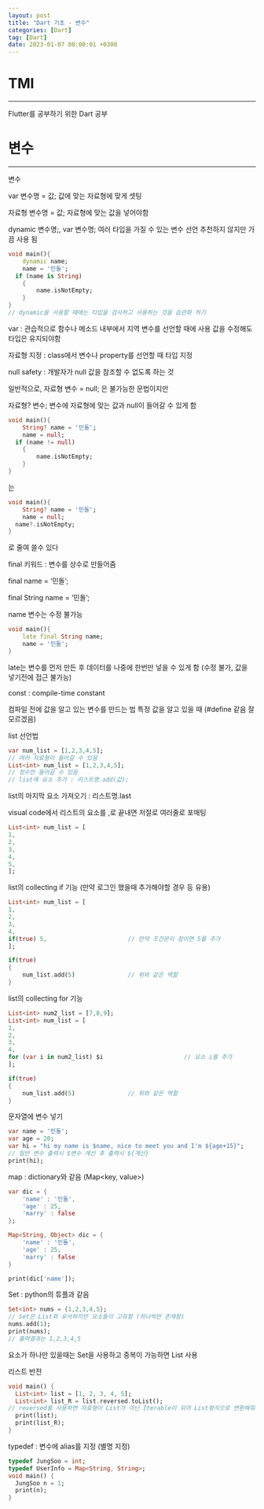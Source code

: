 ```yaml
---
layout: post
title: "Dart 기초 - 변수"
categories: [Dart]
tag: [Dart]
date: 2023-01-07 00:00:01 +0300
---
```


# TMI
-----------------
Flutter를 공부하기 위한 Dart 공부

# 변수
--------------
변수

var 변수명 = 값;                      값에 맞는 자료형에 맞게 셋팅  

자료형 변수명 = 값;                자료형에 맞는 값을 넣어야함

dynamic 변수명;, var 변수명;  여러 타입을 가질 수 있는 변수 선언 추천하지 않지만 가끔 사용 됨

```dart
void main(){
	dynamic name;
	name = '민돌';
  if (name is String)
	{
		name.isNotEmpty;
	}
}
// dynamic을 사용할 때에는 타입을 검사하고 사용하는 것을 습관화 하기
```

var : 관습적으로 함수나 메소드 내부에서 지역 변수를 선언할 때에 사용 값을 수정해도 타입은 유지되야함

자료형 지정 : class에서 변수나 property를 선언할 때 타입 지정

null safety : 개발자가 null 값을 참조할 수 없도록 하는 것

일반적으로,   자료형 변수 = null; 은 불가능한 문법이지만

자료형? 변수;                           변수에 자료형에 맞는 값과 null이 들어갈 수 있게 함

```dart
void main(){
	String? name = '민돌';
	name = null;
  if (name != null)
	{
		name.isNotEmpty;
	}
}
```

는

```dart
void main(){
	String? name = '민돌';
	name = null;
  name?.isNotEmpty;
}
```

로 줄여 쓸수 있다

final 키워드 : 변수를 상수로 만들어줌

final name = ‘민돌’;

final String name = ‘민돌’;

name 변수는 수정 불가능

```dart
void main(){
	late final String name;
	name = '민돌';
}
```

late는 변수를 먼저 만든 후 데이터를 나중에 한번만 넣을 수 있게 함 (수정 불가, 값을 넣기전에 접근 불가능)

const : compile-time constant

컴파일 전에 값을 알고 있는 변수를 만드는 법 특정 값을 알고 있을 때 (#define 같음 잘모르겠음)

list 선언법

```dart
var num_list = [1,2,3,4,5];
// 여러 자료형이 들어갈 수 있음
List<int> num_list = [1,2,3,4,5];
// 정수만 들어갈 수 있음
// list에 요소 추가 : 리스트명.add(값);
```

list의 마지막 요소 가져오기 : 리스트명.last

visual code에서 리스트의 요소를 ,로 끝내면 저절로 여러줄로 포매팅

```dart
List<int> num_list = [
1,
2,
3,
4,
5,
];
```

list의 collecting if 기능 (만약 로그인 했을때 추가해야할 경우 등 유용)

```dart
List<int> num_list = [
1,
2,
3,
4,
if(true) 5,                       // 만약 조건문이 참이면 5를 추가
];

if(true)
{
	num_list.add(5)               // 위와 같은 역할
}
```

list의 collecting for 기능

```dart
List<int> num2_list = [7,8,9];
List<int> num_list = [
1,
2,
3,
4,
for (var i in num2_list) $i                       // 요소 i를 추가
];

if(true)
{
	num_list.add(5)               // 위와 같은 역할
}
```

문자열에 변수 넣기

```dart
var name = '민돌';
var age = 20;
var hi = "hi my name is $name, nice to meet you and I'm ${age+15}";
// 일반 변수 출력시 $변수 계산 후 출력시 ${계산}
print(hi);
```

map : dictionary와 같음 (Map<key, value>)

```dart
var dic = {
	'name' : '민돌',
	'age' : 25,
	'marry' : false
};

Map<String, Object> dic = {
	'name' : '민돌',
	'age' : 25,
	'marry' : false
}

print(dic['name']);

```

Set : python의 튜플과 같음

```dart
Set<int> nums = {1,2,3,4,5};
// Set은 List와 유사하지만 요소들이 고유함 (하나씩만 존재함)
nums.add(1);
print(nums);
// 출력결과는 1,2,3,4,5
```

요소가 하나만 있을때는 Set을 사용하고 중복이 가능하면 List 사용

리스트 반전

```dart
void main() {
  List<int> list = [1, 2, 3, 4, 5];
  List<int> list_R = list.reversed.toList();      
// reversed를 사용하면 자료형이 List가 아닌 Iterable이 되어 List형식으로 변환해줘야함
  print(list);
  print(list_R);
}
```

typedef : 변수에 alias를 지정 (별명 지정)

```dart
typedef JungSoo = int;
typedef UserInfo = Map<String, String>;
void main() {
  JungSoo n = 1;
  print(n);
}
```
